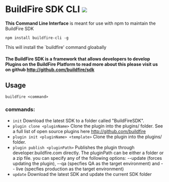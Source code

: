 # BuildFire SDK CLI ![](https://api.travis-ci.org/BuildFire/sdk-cli.svg)
**This Command Line Interface** is meant for use with npm to maintain the BuildFire SDK

`npm install buildfire-cli -g`

This will install the `buildfire' command gloabally

#### The BuildFire SDK is a framework that allows developers to develop Plugins on the BuildFire Platform to read more about this please visit us on github http://github.com/buildfire/sdk

## Usage
`buildfire <command>`

### commands:
* `init` Download the latest SDK to a folder called "BuildFireSDK".
* `plugin clone <pluginName>` Clone the plugin into the plugins/ folder. See a full list of open source plugins here http://github.com/buildfire
* `plugin init <pluginName> <template>` Clone the plugin into the plugins/ folder.
* `plugin publish <pluginPath>` Publishes the plugin through developer.buildfire.com directly. The pluginPath can be either a folder or a zip file. you can specify any of the following options: --update (forces updating the plugin), --qa (specfies QA as the target environment) and -- live (specfies production as the target environment)
* `update` Download the latest SDK and update the current SDK folder
